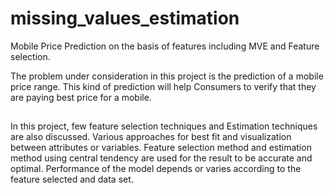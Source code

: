# missing_values_estimation

Mobile Price Prediction on the basis of features including MVE and Feature selection.

The problem under consideration in this project is the prediction of a mobile price range.
This kind of prediction will help Consumers to verify that they are paying best price for a mobile.

##
In this project, few feature selection techniques and Estimation techniques 
are also discussed. Various approaches for best fit and visualization between 
attributes or variables. Feature selection method and estimation method using 
central tendency are used for the result to be accurate and optimal. Performance of 
the model depends or varies according to the feature selected and data set.
